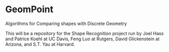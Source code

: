 # GeomPoint
Algorithms for Comparing shapes with Discrete Geometry

This will be a repository for the Shape Recognition project run by Joel Hass and Patrice Koehl at UC Davis, Feng Luo at Rutgers, David Glickenstein at Arizona, and S.T. Yau at Harvard.
